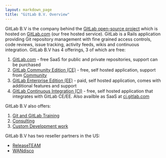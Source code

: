 ```yaml
---
layout: markdown_page
title: "GitLab B.V. Overview"
---
```

GitLab B.V is the company behind the [GitLab open-source project](https://gitlab.com/gitlab-org/gitlab-ce/) which is hosted on [GitLab.com](https://gitlab.com) (our free hosted service). GitLab is a Rails application providing Git repository management with fine grained access controls, code reviews, issue tracking, activity feeds, wikis and continuous integration.
GitLab B.V has 4 offerings, 3 of which are free:

1. [GitLab.com](https://about.gitlab.com/gitlab-com/) - free SaaS for public and private repositories, support can be purchased
1. [GitLab Community Edition (CE)](https://about.gitlab.com/features/#community) - free, self hosted application, support from [Community](https://about.gitlab.com/getting-help/)
1. [GitLab Enterprise Edition (EE)](https://about.gitlab.com/pricing/) - paid, self hosted application, comes with additional features and support
1. [GitLab Continuous Integration (CI)](https://about.gitlab.com/gitlab-ci/) - free, self hosted application that integrates with GitLab CE/EE. Also availble as SaaS at [ci.gitlab.com](https://ci.gitlab.com)

GitLab B.V also offers:
1. [Git and GitLab Training](https://about.gitlab.com/training/)
1. [Consulting](https://about.gitlab.com/consultancy/)
1. [Custom Development work](https://about.gitlab.com/development/)

GitLab B.V has two reseller partners in the US:
* [ReleaseTEAM](http://www.releaseteam.com)
* [WANdisco](http://www.wandisco.com/press-releases/wandisco-git-multisite-adds-gitlab-support)
